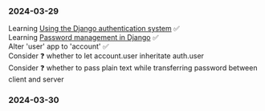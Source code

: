 ### 2024-03-29
Learning <a href='https://docs.djangoproject.com/en/5.0/topics/auth/default/'>Using the Django authentication system</a> ✅  
Learning <a href='https://docs.djangoproject.com/en/5.0/topics/auth/passwords/'>Password management in Django</a> ✅  
Alter 'user' app to 'account' ✅  
Consider ❓ whether to let account.user inheritate auth.user  
Consider ❓ whether to pass plain text while transferring password between client and server  



### 2024-03-30

